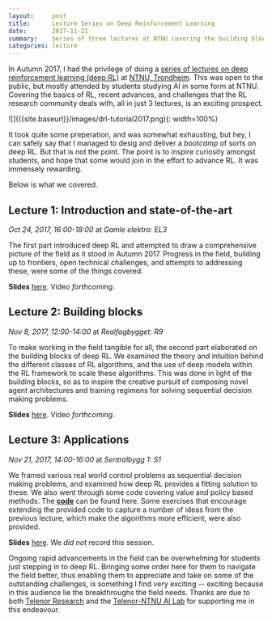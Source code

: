```yaml
---
layout:     post
title:      Lecture Series on Deep Reinforcement Learning
date:       2017-11-21
summary:    Series of three lectures at NTNU covering the building blocks, recent advances, challenges, and applications of deep reinforcement learning.
categories: lecture
---
```


In Autumn 2017, I had the privilege of doing a [series of lectures on deep reinforcement learning (deep RL)](https://www.ntnu.edu/web/ailab/dl_tutorial) at [NTNU, Trondheim](https://www.ntnu.edu/). This was open to the public, but mostly attended by students studying AI in some form at NTNU. Covering the basics of RL, recent advances, and challenges that the RL research community deals with, all in just 3 lectures, is an exciting prospect. 

<div class="img_container">
![]({{site.baseurl}}/images/drl-tutorial2017.png){: width=100%}<br>
</div>

It took quite some preperation, and was somewhat exhausting, but hey, I can safely say that I managed to desig and deliver a *bootcamp* of sorts on deep RL. But that is not the point. The point is to inspire curiosity amongst students, and hope that some would join in the effort to advance RL. It was immensely rewarding. 

Below is what we covered.


## Lecture 1: Introduction and state-of-the-art

*Oct 24, 2017, 16:00-18:00* at *Gamle elektro: EL3*

The first part introduced deep RL and attempted to draw a comprehensive picture of the field as it stood in Autumn 2017. Progress in the field, building up to frontiers, open technical challenges, and attempts to addressing these, were some of the things covered.

**Slides** [here]({{site.baseurl}}/slides/notes-drl-lect1.pdf). Video *forthcoming*.

## Lecture 2: Building blocks

*Nov 8, 2017, 12:00-14:00* at *Realfagbygget: R9*

To make working in the field tangible for all, the second part elaborated on the building blocks of deep RL. We examined the theory and intuition behind the different classes of RL algorithms, and the use of deep models within the RL framework to scale these algorithms. This was done in light of the building blocks, so as to inspire the creative pursuit of composing novel agent architectures and training regimens for solving sequential decision making problems.

**Slides** [here]({{site.baseurl}}/slides/notes-drl-lect2.pdf). Video *forthcoming*.

## Lecture 3: Applications

*Nov 21, 2017, 14:00-16:00* at *Sentralbygg 1: S1*

We framed various real world control problems as sequential decision making problems, and examined how deep RL provides a fitting solution to these. We also went through some code covering value and policy based methods. The **[code](https://github.com/traai/drl-tutorial)** can be found here. Some exercises that encourage extending the provided code to capture a number of ideas from the previous lecture, which make the algorithms more efficient, were also provided.

**Slides** [here]({{site.baseurl}}/slides/notes-drl-lect3.pdf). We *did not* record this session.

Ongoing rapid advancements in the field can be overwhelming for students just stepping in to deep RL. Bringing some order here for them to navigate the field better, thus enabling them to appreciate and take on some of the outstanding challenges, is something I find very exciting -- exciting because in this audience lie the breakthroughs the field needs. Thanks are due to both [Telenor Research](https://www.telenor.com/innovation/research/) and the [Telenor-NTNU AI Lab](https://www.ntnu.edu/web/ailab/) for supporting me in this endeavour.